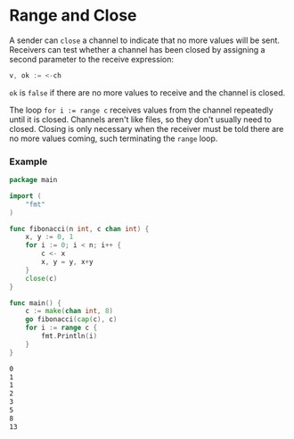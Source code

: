 # Range and Close

A sender can `close` a channel to indicate that no more values will be sent. Receivers can test whether a channel has been closed by assigning a second parameter to the receive expression:

```go
v, ok := <-ch
```

`ok` is `false` if there are no more values to receive and the channel is closed.

The loop `for i := range c` receives values from the channel repeatedly until it is closed. Channels aren't like files, so they don't usually need to closed. Closing is only necessary when the receiver must be told there are no more values coming, such terminating the `range` loop.

### Example

```go
package main

import (
	"fmt"
)

func fibonacci(n int, c chan int) {
	x, y := 0, 1
	for i := 0; i < n; i++ {
		c <- x
		x, y = y, x+y
	}
	close(c)
}

func main() {
	c := make(chan int, 8)
	go fibonacci(cap(c), c)
	for i := range c {
		fmt.Println(i)
	}
}
```

```bash
0
1
1
2
3
5
8
13
```
